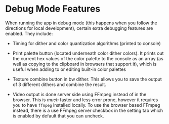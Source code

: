 # Debug Mode Features

When running the app in debug mode (this happens when you follow the directions for local development), certain extra debugging features are enabled. They include:

* Timing for dither and color quantization algorithms (printed to console)

* Print palette button (located underneath color dither colors). It prints out the current hex values of the color palette to the console as an array (as well as copying to the clipboard in browsers that support it), which is useful when adding to or editing built-in color palettes

* Texture combine button in bw dither. This allows you to save the output of 3 different dithers and combine the result.

* Video output is done server side using FFmpeg instead of in the browser. This is *much* faster and less error prone, however it requires you to have `ffmpeg` installed locally. To use the browser based FFmpeg instead, there is a use FFmpeg server checkbox in the setting tab which is enabled by default that you can uncheck.